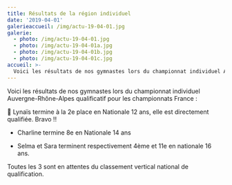 ```yaml
---
title: Résultats de la région individuel
date: '2019-04-01'
galerieaccueil: /img/actu-19-04-01.jpg
galerie:
  - photo: /img/actu-19-04-01.jpg
  - photo: /img/actu-19-04-01a.jpg
  - photo: /img/actu-19-04-01b.jpg
  - photo: /img/actu-19-04-01c.jpg
accueil: >-
  Voici les résultats de nos gymnastes lors du championnat individuel Auvergne-Rhône-Alpes qualificatif pour les championnats France : 🥈 Lynaïs termine à la
---
```

Voici les résultats de nos gymnastes lors du championnat individuel Auvergne-Rhône-Alpes qualificatif pour les championnats France :

🥈 Lynaïs termine à la 2e place en Nationale 12 ans, elle est directement qualifiée. Bravo !!

- Charline termine 8e en Nationale 14 ans

- Selma et Sara terminent respectivement 4ème et 11e en nationale 16 ans.

Toutes les 3 sont en attentes du classement vertical national de qualification.
